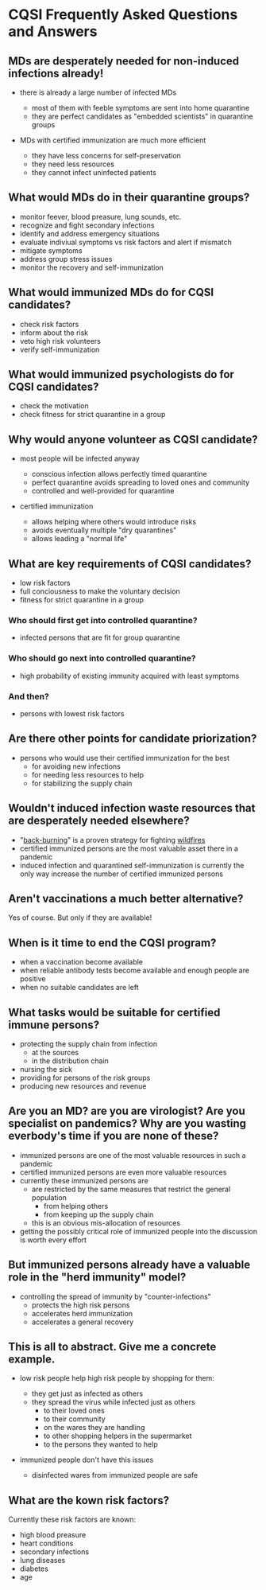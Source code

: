 # CQSI Frequently Asked Questions and Answers

## MDs are desperately needed for non-induced infections already!

- there is already a large number of infected MDs
  - most of them with feeble symptoms are sent into home quarantine
  - they are perfect candidates as "embedded scientists" in quarantine groups

- MDs with certified immunization are much more efficient
    - they have less concerns for self-preservation
    - they need less resources
  - they cannot infect uninfected patients

## What would MDs do in their quarantine groups?

- monitor feever, blood preasure, lung sounds, etc.
- recognize and fight secondary infections
- identify and address emergency situations
- evaluate indiviual symptoms vs risk factors and alert if mismatch
- mitigate symptoms
- address group stress issues
- monitor the recovery and self-immunization

## What would immunized MDs do for CQSI candidates?

- check risk factors
- inform about the risk
- veto high risk volunteers
- verify self-immunization

## What would immunized psychologists do for CQSI candidates?

- check the motivation
- check fitness for strict quarantine in a group

## Why would anyone volunteer as CQSI candidate?

- most people will be infected anyway
  - conscious infection allows perfectly timed quarantine
  - perfect quarantine avoids spreading to loved ones and community
  - controlled and well-provided for quarantine

- certified immunization
  - allows helping where others would introduce risks
  - avoids eventually multiple "dry quarantines"
  - allows leading a "normal life"

## What are key requirements of CQSI candidates?

- low risk factors
- full conciousness to make the voluntary decision
- fitness for strict quarantine in a group

### Who should first get into controlled quarantine?

- infected persons that are fit for group quarantine

### Who should go next into controlled quarantine?

- high probability of existing immunity acquired with least symptoms

### And then?

- persons with lowest risk factors

## Are there other points for candidate priorization?

- persons who would use their certified immunization for the best
  - for avoiding new infections
  - for needing less resources to help
  - for stabilizing the supply chain

## Wouldn't induced infection waste resources that are desperately needed elsewhere?

- "[back-burning](https://en.wikipedia.org/wiki/Controlled_burn)" is a proven strategy for fighting [wildfires](https://en.wikipedia.org/wiki/Wildfire)
- certified immunized persons are the most valuable asset there in a pandemic
- induced infection and quarantined self-immunization is currently the only way increase the number of certified immunized persons

## Aren't vaccinations a much better alternative?

Yes of course. But only if they are available!

## When is it time to end the CQSI program?

- when a vaccination become available
- when reliable antibody tests become available and enough people are positive
- when no suitable candidates are left

## What tasks would be suitable for certified immune persons?

- protecting the supply chain from infection
  - at the sources
  - in the distribution chain
- nursing the sick
- providing for persons of the risk groups
- producing new resources and revenue

## Are you an MD? are you are virologist? Are you specialist on pandemics? Why are you wasting everbody's time if you are none of these?

- immunized persons are one of the most valuable resources in such a pandemic
- certified immunized persons are even more valuable resources
- currently these immunized persons are
  - are restricted by the same measures that restrict the general population
    - from helping others
    - from keeping up the supply chain
  - this is an obvious mis-allocation of resources
- getting the possibly critical role of immunized people into the discussion is worth every effort

## But immunized persons already have a valuable role in the "herd immunity" model?

- controlling the spread of immunity by "counter-infections"
  - protects the high risk persons
  - accelerates herd immunization
  - accelerates a general recovery

## This is all to abstract. Give me a concrete example.

- low risk people help high risk people by shopping for them:
  - they get just as infected as others
  - they spread the virus while infected just as others
    - to their loved ones
    - to their community
    - on the wares they are handling
    - to other shopping helpers in the supermarket
    - to the persons they wanted to help

- immunized people don't have this issues
  - disinfected wares from immunized people are safe

## What are the kown risk factors?

Currently these risk factors are known:

- high blood preasure
- heart conditions
- secondary infections
- lung diseases
- diabetes
- age
